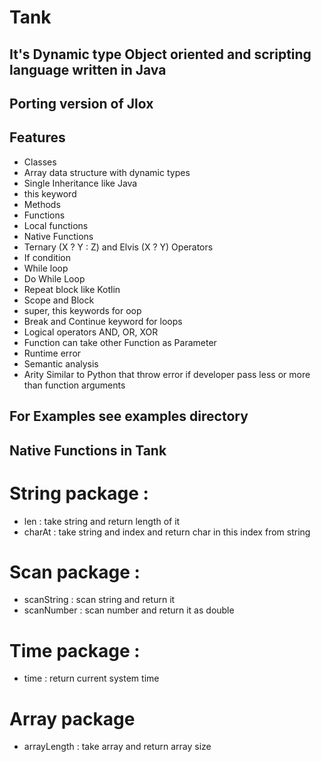 # Tank

## It's Dynamic type Object oriented and scripting language written in Java
## Porting version of Jlox

## Features
- Classes
- Array data structure with dynamic types
- Single Inheritance like Java
- this keyword
- Methods
- Functions
- Local functions
- Native Functions
- Ternary (X ? Y : Z) and Elvis (X ? Y) Operators
- If condition
- While loop
- Do While Loop
- Repeat block like Kotlin
- Scope and Block
- super, this keywords for oop
- Break and Continue keyword for loops
- Logical operators AND, OR, XOR
- Function can take other Function as Parameter
- Runtime error
- Semantic analysis
- Arity Similar to Python that throw error if developer pass less or more than function arguments

## For Examples see examples directory

## Native Functions in Tank

# String package :
- len : take string and return length of it
- charAt : take string and index and return char in this index from string

# Scan package :
- scanString : scan string and return it
- scanNumber : scan number and return it as double

# Time package :
- time : return current system time

# Array package
- arrayLength : take array and return array size